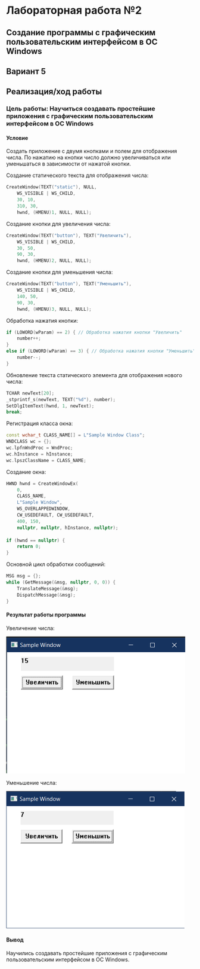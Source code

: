 
# Лабораторная работа №2 #

## Создание программы с графическим пользовательским интерфейсом в ОС Windows ##

## Вариант 5 ##

## Реализация/ход работы ##

### Цель работы: Научиться создавать простейшие приложения с графическим пользовательским интерфейсом в ОС Windows ###

#### **Условие** ####

Создать приложение с двумя кнопками и полем для отображения числа. По нажатию на кнопки число должно увеличиваться или уменьшаться в зависимости от нажатой кнопки.

Создание статического текста для отображения числа:

``` c++
CreateWindow(TEXT("static"), NULL,
    WS_VISIBLE | WS_CHILD,
    30, 10,
    310, 30,
    hwnd, (HMENU)1, NULL, NULL);
```

Создание кнопки для увеличения числа:

``` c++
CreateWindow(TEXT("button"), TEXT("Увеличить"),
    WS_VISIBLE | WS_CHILD,
    30, 50,
    90, 30,
    hwnd, (HMENU)2, NULL, NULL);
```

Создание кнопки для уменьшения числа:

``` c++
CreateWindow(TEXT("button"), TEXT("Уменьшить"),
    WS_VISIBLE | WS_CHILD,
    140, 50,
    90, 30,
    hwnd, (HMENU)3, NULL, NULL);
```

Обработка нажатия кнопки:

``` c++
if (LOWORD(wParam) == 2) { // Обработка нажатия кнопки "Увеличить"
    number++;
}
else if (LOWORD(wParam) == 3) { // Обработка нажатия кнопки "Уменьшить"
    number--;
}
```

Обновление текста статического элемента для отображения нового числа:

``` c++
TCHAR newText[20];
_stprintf_s(newText, TEXT("%d"), number); 
SetDlgItemText(hwnd, 1, newText);
break;
```

Регистрация класса окна:

``` c++
const wchar_t CLASS_NAME[] = L"Sample Window Class";
WNDCLASS wc = {};
wc.lpfnWndProc = WndProc;
wc.hInstance = hInstance;
wc.lpszClassName = CLASS_NAME;
```

Создание окна:

``` c++
HWND hwnd = CreateWindowEx(
    0,
    CLASS_NAME,
    L"Sample Window",
    WS_OVERLAPPEDWINDOW,
    CW_USEDEFAULT, CW_USEDEFAULT,
    400, 150,
    nullptr, nullptr, hInstance, nullptr);

if (hwnd == nullptr) {
    return 0;
}
```

Основной цикл обработки сообщений:

``` c++
MSG msg = {};
while (GetMessage(&msg, nullptr, 0, 0)) {
    TranslateMessage(&msg);
    DispatchMessage(&msg);
}
```

#### Результат работы программы ####

Увеличение числа:

![img.png](images/img.png)

Уменьшение числа:

![img_1.png](images/img_1.png)

#### Вывод ####

Научились создавать простейшие приложения с графическим пользовательским интерфейсом в ОС Windows.
